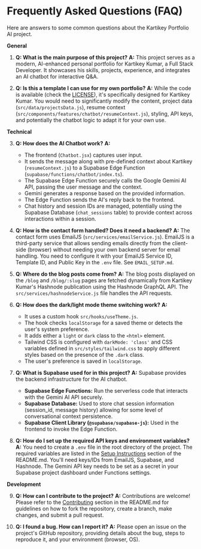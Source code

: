 # Frequently Asked Questions (FAQ)

Here are answers to some common questions about the Kartikey Portfolio AI project.

**General**

1.  **Q: What is the main purpose of this project?**
    **A:** This project serves as a modern, AI-enhanced personal portfolio for Kartikey Kumar, a Full Stack Developer. It showcases his skills, projects, experience, and integrates an AI chatbot for interactive Q&A.

2.  **Q: Is this a template I can use for my own portfolio?**
    **A:** While the code is available (check the [LICENSE](LICENSE)), it's specifically designed for Kartikey Kumar. You would need to significantly modify the content, project data (`src/data/projectsData.js`), resume context (`src/components/features/chatbot/resumeContext.js`), styling, API keys, and potentially the chatbot logic to adapt it for your own use.

**Technical**

3.  **Q: How does the AI Chatbot work?**
    **A:**
    *   The frontend (`Chatbot.jsx`) captures user input.
    *   It sends the message along with pre-defined context about Kartikey (`resumeContext.js`) to a Supabase Edge Function (`supabase/functions/chatbot/index.ts`).
    *   The Supabase Edge Function securely calls the Google Gemini AI API, passing the user message and the context.
    *   Gemini generates a response based on the provided information.
    *   The Edge Function sends the AI's reply back to the frontend.
    *   Chat history and session IDs are managed, potentially using the Supabase Database (`chat_sessions` table) to provide context across interactions within a session.

4.  **Q: How is the contact form handled? Does it need a backend?**
    **A:** The contact form uses EmailJS (`src/services/emailService.js`). EmailJS is a third-party service that allows sending emails directly from the client-side (browser) without needing your own backend server for email handling. You need to configure it with your EmailJS Service ID, Template ID, and Public Key in the `.env` file. See `EMAIL_SETUP.md`.

5.  **Q: Where do the blog posts come from?**
    **A:** The blog posts displayed on the `/blog` and `/blog/:slug` pages are fetched dynamically from Kartikey Kumar's Hashnode publication using the Hashnode GraphQL API. The `src/services/hashnodeService.js` file handles the API requests.

6.  **Q: How does the dark/light mode theme switching work?**
    **A:**
    *   It uses a custom hook `src/hooks/useTheme.js`.
    *   The hook checks `localStorage` for a saved theme or detects the user's system preference.
    *   It adds either a `light` or `dark` class to the `<html>` element.
    *   Tailwind CSS is configured with `darkMode: 'class'` and CSS variables defined in `src/styles/tailwind.css` to apply different styles based on the presence of the `.dark` class.
    *   The user's preference is saved in `localStorage`.

7.  **Q: What is Supabase used for in this project?**
    **A:** Supabase provides the backend infrastructure for the AI chatbot.
    *   **Supabase Edge Functions:** Run the serverless code that interacts with the Gemini AI API securely.
    *   **Supabase Database:** Used to store chat session information (session\_id, message history) allowing for some level of conversational context persistence.
    *   **Supabase Client Library (`@supabase/supabase-js`):** Used in the frontend to invoke the Edge Function.

8.  **Q: How do I set up the required API keys and environment variables?**
    **A:** You need to create a `.env` file in the root directory of the project. The required variables are listed in the [Setup Instructions](#️-setup-instructions) section of the README.md. You'll need keys/IDs from EmailJS, Supabase, and Hashnode. The Gemini API key needs to be set as a secret in your Supabase project dashboard under Functions settings.

**Development**

9.  **Q: How can I contribute to the project?**
    **A:** Contributions are welcome! Please refer to the [Contributing](#-contributing) section in the README.md for guidelines on how to fork the repository, create a branch, make changes, and submit a pull request.

10. **Q: I found a bug. How can I report it?**
    **A:** Please open an issue on the project's GitHub repository, providing details about the bug, steps to reproduce it, and your environment (browser, OS).